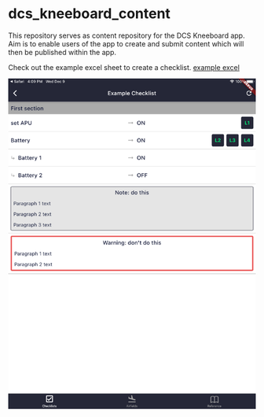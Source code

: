# dcs_kneeboard_content

This repository serves as content repository for the DCS Kneeboard app.
Aim is to enable users of the app to create and submit content which will then be published within the app.

Check out the example excel sheet to create a checklist. 
[example excel](https://github.com/appcentric-nl/dcs_kneeboard_content/blob/main/Airframes/A10-C/checklists/example/checklists-example.xlsx)

![example](https://github.com/appcentric-nl/dcs_kneeboard_content/blob/main/example.png?raw=true)
